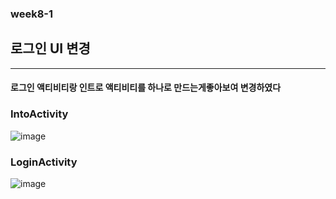### week8-1

## 로그인 UI 변경
--------------------------
#### 로그인 액티비티랑 인트로 액티비티를 하나로 만드는게좋아보여 변경하였다
### IntoActivity
![image](https://user-images.githubusercontent.com/97229292/167410661-c90105e2-3bf4-4d74-87a2-89b05b1e42fa.png)
### LoginActivity
![image](https://user-images.githubusercontent.com/97229292/167410791-0d9bfec8-6599-4847-b136-1dd947822261.png)
